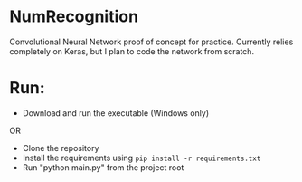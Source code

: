 # NumRecognition
Convolutional Neural Network proof of concept for practice. Currently relies completely on Keras, but I plan to code the network from scratch.

# Run:
* Download and run the executable (Windows only)

OR

* Clone the repository
* Install the requirements using `pip install -r requirements.txt`
* Run "python main.py" from the project root
